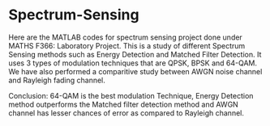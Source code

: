 # Spectrum-Sensing

Here are the MATLAB codes for spectrum sensing project done under MATHS F366: Laboratory Project.
This is a study of different Spectrum Sensing methods such as Energy Detection and Matched Filter Detection. 
It uses 3 types of modulation techniques that are QPSK, BPSK and 64-QAM.
We have also performed a comparitive study between AWGN noise channel and Rayleigh fading channel.

Conclusion: 64-QAM is the best modulation Technique, Energy Detection method outperforms the Matched filter detection method and AWGN channel has lesser chances of error as compared to Rayleigh channel.
